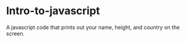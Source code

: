 # Intro-to-javascript
  A javascript code that prints out your name, height, and country on the screen.
